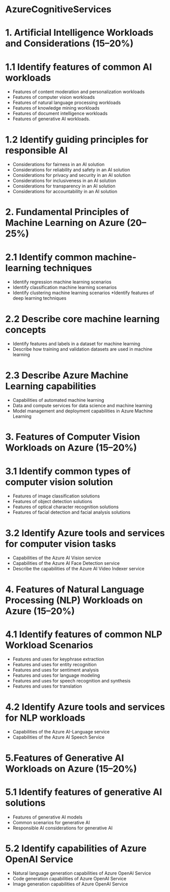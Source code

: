 # AzureCognitiveServices

# 1. Artificial Intelligence Workloads and Considerations (15–20%)
# 1.1 Identify features of common AI workloads
  * Features of content moderation and personalization workloads
  * Features of computer vision workloads
  * Features of natural language processing workloads
  * Features of knowledge mining workloads
  * Features of document intelligence workloads
  * Features of generative AI workloads.
# 1.2 Identify guiding principles for responsible AI
  * Considerations for fairness in an AI solution
  * Considerations for reliability and safety in an AI solution
  * Considerations for privacy and security in an AI solution
  * Considerations for inclusiveness in an AI solution
  * Considerations for transparency in an AI solution
  * Considerations for accountability in an AI solution


# 2. Fundamental Principles of Machine Learning on Azure (20–25%)
# 2.1 Identify common machine-learning techniques
  * Identify regression machine learning scenarios
  * Identify classification machine learning scenarios
  * Identify clustering machine learning scenarios
  *Identify features of deep learning techniques
# 2.2 Describe core machine learning concepts
  * Identify features and labels in a dataset for machine learning
  * Describe how training and validation datasets are used in machine learning
# 2.3 Describe Azure Machine Learning capabilities
  * Capabilities of automated machine learning
  * Data and compute services for data science and machine learning
  * Model management and deployment capabilities in Azure Machine Learning

# 3. Features of Computer Vision Workloads on Azure (15–20%)
# 3.1 Identify common types of computer vision solution
  * Features of image classification solutions
  * Features of object detection solutions
  * Features of optical character recognition solutions
  * Features of facial detection and facial analysis solutions
# 3.2 Identify Azure tools and services for computer vision tasks
  * Capabilities of the Azure AI Vision service
  * Capabilities of the Azure AI Face Detection service
  * Describe the capabilities of the Azure AI Video Indexer service


# 4. Features of Natural Language Processing (NLP) Workloads on Azure (15–20%)
# 4.1 Identify features of common NLP Workload Scenarios
  * Features and uses for keyphrase extraction
  * Features and uses for entity recognition
  * Features and uses for sentiment analysis
  * Features and uses for language modeling
  * Features and uses for speech recognition and synthesis
  * Features and uses for translation
# 4.2 Identify Azure tools and services for NLP workloads
  * Capabilities of the Azure AI-Language service
  * Capabilities of the Azure AI Speech Service


# 5.Features of Generative AI Workloads on Azure (15–20%)
# 5.1 Identify features of generative AI solutions
  * Features of generative AI models
  * Common scenarios for generative AI
  * Responsible AI considerations for generative AI
# 5.2 Identify capabilities of Azure OpenAI Service
  * Natural language generation capabilities of Azure OpenAI Service
  * Code generation capabilities of Azure OpenAI Service
  * Image generation capabilities of Azure OpenAI Service
